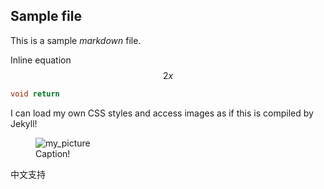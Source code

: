## Sample file

This is a sample *markdown* file.

Inline equation $$2x$$

```c++
void return
```

I can load my own CSS styles and access images as if this is compiled by Jekyll!
<figure>
  <img src="/sample.jpg" alt="my_picture"/>
  <figcaption>Caption!</figcaption>
</figure>

中文支持
